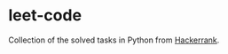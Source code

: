 # leet-code

Collection of the solved tasks in Python from [Hackerrank](https://www.hackerrank.com/).